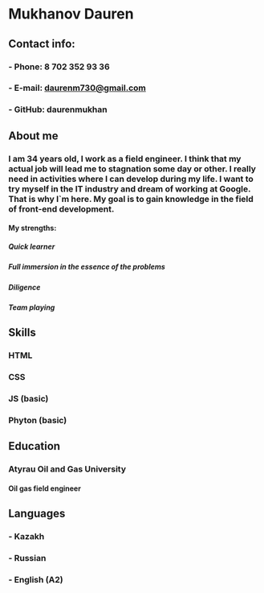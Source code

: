 # Mukhanov Dauren

## Contact info:
### - Phone: 8 702 352 93 36
### - E-mail: daurenm730@gmail.com
### - GitHub: daurenmukhan

## About me
### I am 34 years old, I work as a field engineer. I think that my actual job will lead me to stagnation some day or other. I really need in activities where I can develop during my life. I want to try myself in the IT industry and dream of working at Google. That is why I`m here. My goal is to gain knowledge in the field of front-end development.

#### My strengths:
##### Quick learner
##### Full immersion in the essence of the problems
##### Diligence
##### Team playing

## Skills
### HTML
### CSS
### JS (basic)
### Phyton (basic)

## Education
### Atyrau Oil and Gas University
#### Oil gas field engineer

## Languages
### - Kazakh
### - Russian
### - English (A2)
